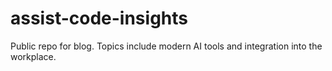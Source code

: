 # assist-code-insights
Public repo for blog. Topics include modern AI tools and integration into the workplace.

